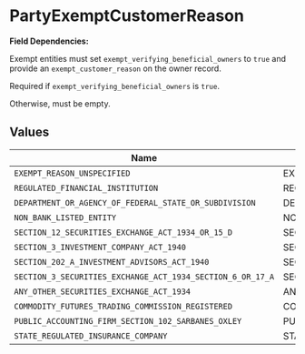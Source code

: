 # PartyExemptCustomerReason

**Field Dependencies:**

Exempt entities must set `exempt_verifying_beneficial_owners` to `true` and provide an `exempt_customer_reason` on the owner record.

Required if `exempt_verifying_beneficial_owners` is `true`.

Otherwise, must be empty.


## Values

| Name                                                       | Value                                                      |
| ---------------------------------------------------------- | ---------------------------------------------------------- |
| `EXEMPT_REASON_UNSPECIFIED`                                | EXEMPT_REASON_UNSPECIFIED                                  |
| `REGULATED_FINANCIAL_INSTITUTION`                          | REGULATED_FINANCIAL_INSTITUTION                            |
| `DEPARTMENT_OR_AGENCY_OF_FEDERAL_STATE_OR_SUBDIVISION`     | DEPARTMENT_OR_AGENCY_OF_FEDERAL_STATE_OR_SUBDIVISION       |
| `NON_BANK_LISTED_ENTITY`                                   | NON_BANK_LISTED_ENTITY                                     |
| `SECTION_12_SECURITIES_EXCHANGE_ACT_1934_OR_15_D`          | SECTION_12_SECURITIES_EXCHANGE_ACT_1934_OR_15D             |
| `SECTION_3_INVESTMENT_COMPANY_ACT_1940`                    | SECTION_3_INVESTMENT_COMPANY_ACT_1940                      |
| `SECTION_202_A_INVESTMENT_ADVISORS_ACT_1940`               | SECTION_202A_INVESTMENT_ADVISORS_ACT_1940                  |
| `SECTION_3_SECURITIES_EXCHANGE_ACT_1934_SECTION_6_OR_17_A` | SECTION_3_SECURITIES_EXCHANGE_ACT_1934_SECTION_6_OR_17A    |
| `ANY_OTHER_SECURITIES_EXCHANGE_ACT_1934`                   | ANY_OTHER_SECURITIES_EXCHANGE_ACT_1934                     |
| `COMMODITY_FUTURES_TRADING_COMMISSION_REGISTERED`          | COMMODITY_FUTURES_TRADING_COMMISSION_REGISTERED            |
| `PUBLIC_ACCOUNTING_FIRM_SECTION_102_SARBANES_OXLEY`        | PUBLIC_ACCOUNTING_FIRM_SECTION_102_SARBANES_OXLEY          |
| `STATE_REGULATED_INSURANCE_COMPANY`                        | STATE_REGULATED_INSURANCE_COMPANY                          |